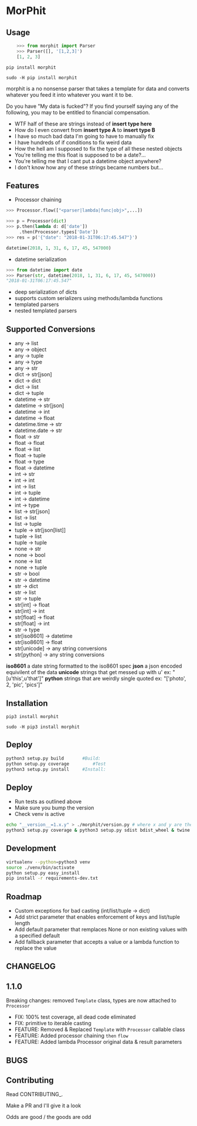 # MorPhit

Usage
------------

```python
    >>> from morphit import Parser
    >>> Parser([], '[1,2,3]')
    [1, 2, 3]
```

`pip install morphit`

`sudo -H pip install morphit`


morphit is a no nonsense parser that takes a template for data and converts
whatever you feed it into whatever you want it to be.

Do you have "My data is fucked"?
If you find yourself saying any of the following, you may to be entitled to financial compensation.

-   WTF half of these are strings instead of **insert type here**
-   How do I even convert from **insert type A** to **insert type B**
-   I have so much bad data I'm going to have to manually fix
-   I have hundreds of if conditions to fix weird data
-   How the hell am I supposed to fix the type of all these nested objects
-   You're telling me this float is supposed to be a date?...
-   You're telling me that I cant put a datetime object anywhere?
-   I don't know how any of these strings became numbers but...


Features
------------

-   Processor chaining

```python
>>> Processor.flow(["<parser|lambda|func|obj>",...])

>>> p = Processor(dict)
>>> p.then(lambda d: d['date'])
     .then(Processor.types['Date'])
>>> res = p('{"date": "2018-01-31T06:17:45.547"}')

datetime(2018, 1, 31, 6, 17, 45, 547000)
```

-   datetime serialization

```python
>>> from datetime import date
>>> Parser(str, datetime(2018, 1, 31, 6, 17, 45, 547000))
"2018-01-31T06:17:45.547"
```

-   deep serialization of dicts
-   supports custom serializers using methods/lambda functions
-   templated parsers
-   nested templated parsers

Supported Conversions
------------

-   any -> list
-   any -> object
-   any -> tuple
-   any -> type
-   any -> str
-   dict -> str[json]
-   dict -> dict
-   dict -> list
-   dict -> tuple
-   datetime -> str
-   datetime -> str[json]
-   datetime -> int
-   datetime -> float
-   datetime.time -> str
-   datetime.date -> str
-   float -> str
-   float -> float
-   float -> list
-   float -> tuple
-   float -> type
-   float -> datetime
-   int -> str
-   int -> int
-   int -> list
-   int -> tuple
-   int -> datetime
-   int -> type
-   list -> str[json]
-   list -> list
-   list -> tuple
-   tuple -> str[json[list]]
-   tuple -> list
-   tuple -> tuple
-   none -> str
-   none -> bool
-   none -> list
-   none -> tuple
-   str -> bool
-   str -> datetime
-   str -> dict
-   str -> list
-   str -> tuple
-   str[int] -> float
-   str[int] -> int
-   str[float] -> float
-   str[float] -> int
-   str -> type
-   str[iso8601] -> datetime
-   str[iso8601] -> float
-   str[unicode] -> any string conversions
-   str[python] -> any string conversions

**iso8601** a date string formatted to the iso8601 spec
**json** a json encoded equivilent of the data
**unicode** strings that get messed up with u' ex: "[u'this',u'that']"
**python** strings that are weirdly single quoted ex: "['photo', 2, 'pic', 'pics']"

Installation
------------

`pip3 install morphit`

`sudo -H pip3 install morphit`

Deploy
------------

```sh
python3 setup.py build       #Build:
python setup.py coverage         #Test
python3 setup.py install     #Install:
```

Deploy
------------

* Run tests as outlined above
* Make sure you bump the version
* Check venv is active


```sh
echo "__version__=1.x.y" > ./morphit/version.py # where x and y are the next version
python3 setup.py coverage & python3 setup.py sdist bdist_wheel & twine upload dist/*
```

Development
------------
```sh
virtualenv --python=python3 venv
source ./venv/bin/activate
python setup.py easy_install
pip install -r requirements-dev.txt
```

Roadmap
------------

- Custom exceptions for bad casting (int/list/tuple -> dict)
- Add strict parameter that enables enforcement of keys and list/tuple length
- Add default parameter that remplaces None or non existing values with a specified default
- Add fallback parameter that accepts a value or a lambda function to replace the value


CHANGELOG
------------
## 1.1.0
Breaking changes: removed `Template` class, types are now attached to `Processor`

- FIX: 100% test coverage, all dead code eliminated
- FIX: primitive to iterable casting
- FEATURE: Removed & Replaced `Template` with `Processor` callable class
- FEATURE: Added processor chaining `then` `flow`
- FEATURE: Added lambda Processor original data & result parameters


BUGS
-----------



Contributing
------------

Read CONTRIBUTING\_.

Make a PR and I'll give it a look

Odds are good / the goods are odd
